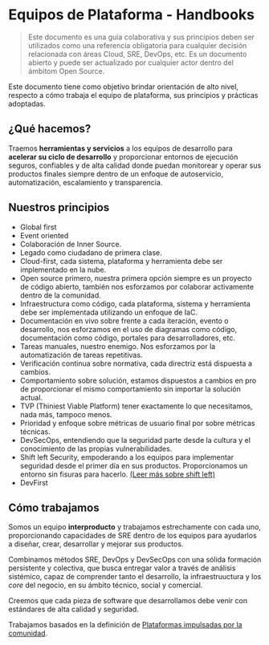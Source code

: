 
# Equipos de Plataforma - Handbooks

> Este documento es una guía colaborativa y sus principios deben ser utilizados como una referencia obligatoria para cualquier decisión relacionada con áreas Cloud, SRE, DevOps, etc.
> Es un documento abierto y puede ser actualizado por cualquier actor dentro del ámbitom Open Source.

Este documento tiene como objetivo brindar orientación de alto nivel, respecto a cómo trabaja el equipo de plataforma, sus principios y prácticas adoptadas.

## ¿Qué hacemos?

Traemos **herramientas y servicios** a los equipos de desarrollo para **acelerar su ciclo de desarrollo** y proporcionar entornos de ejecución seguros, confiables y de alta calidad donde puedan monitorear y operar sus productos finales siempre dentro de un enfoque de autoservicio, automatización, escalamiento y transparencia.

## Nuestros principios

- Global first
- Event oriented
- Colaboración de Inner Source.
- Legado como ciudadano de primera clase.
- Cloud-first, cada sistema, plataforma y herramienta debe ser implementado en la nube.
- Open source primero, nuestra primera opción siempre es un proyecto de código abierto, también nos esforzamos por colaborar activamente dentro de la comunidad.
- Infraestructura como código, cada plataforma, sistema y herramienta debe ser implementada utilizando un enfoque de IaC.
- Documentación en vivo sobre frente a cada iteración, evento o desarrollo, nos esforzamos en el uso de diagramas como código, documentación como código, portales para desarrolladores, etc.
- Tareas manuales, nuestro enemigo. Nos esforzamos por la automatización de tareas repetitivas.
- Verificación continua sobre normativa, cada directriz está dispuesta a cambios.
- Comportamiento sobre solución, estamos dispuestos a cambios en pro de proporcionar el mismo comportamiento sin importar la solución actual.
- TVP (Thiniest Viable Platform) tener exactamente lo que necesitamos, nada más, tampoco menos.
- Prioridad y enfoque sobre métricas de usuario final por sobre métricas técnicas.
- DevSecOps, entendiendo que la seguridad parte desde la cultura y el conocimiento de las propias vulnerabilidades.
- Shift left Security, empoderando a los equipos para implementar seguridad desde el primer día en sus productos. Proporcionamos un entorno sin fisuras para hacerlo. [(Leer más sobre shift left)](https://snyk.io/learn/shift-left-security/)
- DevFirst

## Cómo trabajamos

Somos un equipo **interproducto** y trabajamos estrechamente con cada uno, proporcionando capacidades de SRE dentro de los equipos para ayudarlos a diseñar, crear,  desarrollar y mejorar sus productos.

Combinamos métodos SRE, DevOps y DevSecOps con una sólida formación persistente y colectiva, que busca entregar valor a través de análisis sistémico, capaz de comprender tanto el desarrollo, la infraestruuctura y los _core_ del negocio, en su ámbito técnico, social y comercial.

Creemos que cada pieza de software que desarrollamos debe venir con estándares de alta calidad y seguridad.

Trabajamos basados en la definición de [Plataformas impulsadas por la comunidad](community-driven-platform.md).
